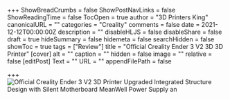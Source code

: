 +++
ShowBreadCrumbs = false
ShowPostNavLinks = false
ShowReadingTime = false
TocOpen = true
author = "3D Printers King"
canonicalURL = ""
categories = "Creality"
comments = false
date = 2021-12-12T00:00:00Z
description = ""
disableHLJS = false
disableShare = false
draft = true
hideSummary = false
hidemeta = false
searchHidden = false
showToc = true
tags = ["Review"]
title = "Official Creality Ender 3 V2 3D 3D Printer"
[cover]
alt = ""
caption = ""
hidden = false
image = ""
relative = false
[editPost]
Text = ""
URL = ""
appendFilePath = false

+++
![Official Creality Ender 3 V2 3D Printer Upgraded Integrated Structure Design with Silent Motherboard MeanWell Power Supply an](https://images-na.ssl-images-amazon.com/images/I/61Jg1UeOkKL._AC_UL604_SR604,400_.jpg)